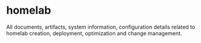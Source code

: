# homelab
All documents, artifacts, system information, configuration details related to homelab creation, deployment, optimization and change management.
